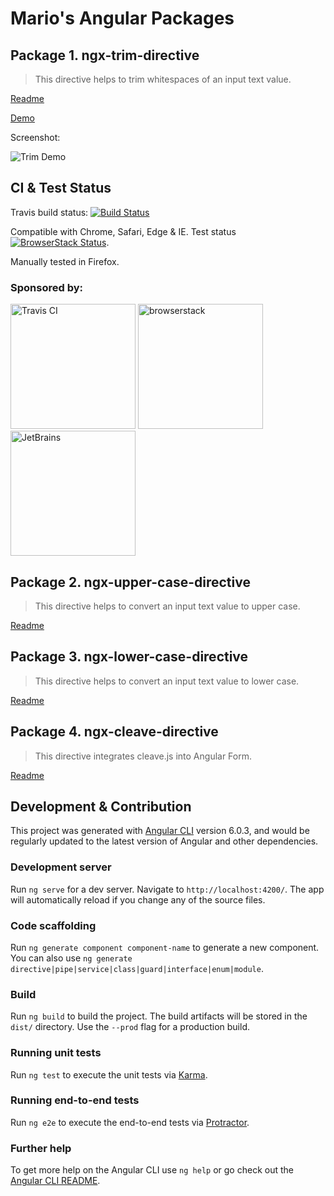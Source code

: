 # Mario's Angular Packages

## Package 1. ngx-trim-directive

> This directive helps to trim whitespaces of an input text value.

[Readme](projects/ngx-trim-directive/README.md)

[Demo](http://mario.studio/packages/trim)

Screenshot:

![Trim Demo](https://cdn.rawgit.com/KingMario/packages/master/assets/trim-demo.gif)

## CI & Test Status

Travis build status: [![Build Status](https://travis-ci.org/KingMario/packages.svg?branch=master)](https://travis-ci.org/KingMario/packages)

Compatible with Chrome, Safari, Edge & IE. Test status [![BrowserStack Status](https://www.browserstack.com/automate/badge.svg?badge_key=U3NlbHVLNzBXQnZObFNZdlh4aFhTYmpCakFSY25Kd2c4bFg2MXBjWGFFYz0tLXIyc2M2S3Ard3Ayc1BmUk5RV2FmQ0E9PQ==--dab67c894c6b103172c34da23b902e169df76607)](https://www.browserstack.com/automate/public-build/U3NlbHVLNzBXQnZObFNZdlh4aFhTYmpCakFSY25Kd2c4bFg2MXBjWGFFYz0tLXIyc2M2S3Ard3Ayc1BmUk5RV2FmQ0E9PQ==--dab67c894c6b103172c34da23b902e169df76607).

Manually tested in Firefox.

### Sponsored by:

[<img src="https://cdn.rawgit.com/KingMario/packages/master/assets/travis-ci.svg" alt="Travis CI" width="200" />](https://travis-ci.org/)
[<img src="https://cdn.rawgit.com/KingMario/packages/master/assets/browserstack-logo-600x315.png" alt="browserstack" width="200" />](http://browserstack.com/)
[<img src="https://cdn.rawgit.com/KingMario/packages/master/assets/jetbrains-variant-3.png" alt="JetBrains" width="200"/>](https://www.jetbrains.com/?from=ngx-trim-directive)

## Package 2. ngx-upper-case-directive

> This directive helps to convert an input text value to upper case.

[Readme](projects/ngx-upper-case-directive/README.md)

## Package 3. ngx-lower-case-directive

> This directive helps to convert an input text value to lower case.

[Readme](projects/ngx-lower-case-directive/README.md)

## Package 4. ngx-cleave-directive

> This directive integrates cleave.js into Angular Form.

[Readme](projects/ngx-cleave-directive/README.md)

## Development & Contribution

This project was generated with [Angular CLI](https://github.com/angular/angular-cli) version 6.0.3, and would be regularly updated to the latest version of Angular and other dependencies.

### Development server

Run `ng serve` for a dev server. Navigate to `http://localhost:4200/`. The app will automatically reload if you change any of the source files.

### Code scaffolding

Run `ng generate component component-name` to generate a new component. You can also use `ng generate directive|pipe|service|class|guard|interface|enum|module`.

### Build

Run `ng build` to build the project. The build artifacts will be stored in the `dist/` directory. Use the `--prod` flag for a production build.

### Running unit tests

Run `ng test` to execute the unit tests via [Karma](https://karma-runner.github.io).

### Running end-to-end tests

Run `ng e2e` to execute the end-to-end tests via [Protractor](http://www.protractortest.org/).

### Further help

To get more help on the Angular CLI use `ng help` or go check out the [Angular CLI README](https://github.com/angular/angular-cli/blob/master/README.md).
